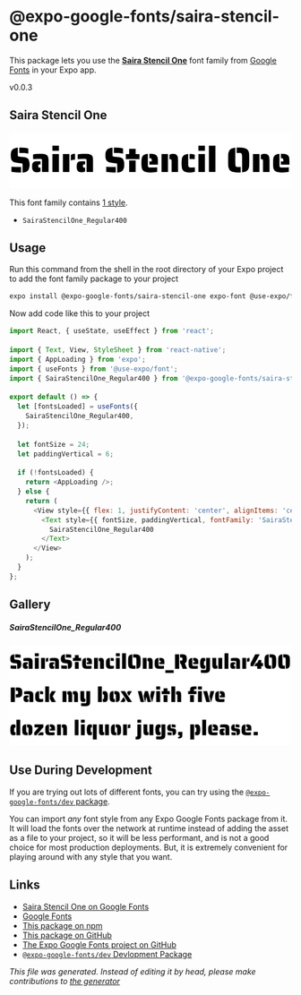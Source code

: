 # @expo-google-fonts/saira-stencil-one

This package lets you use the [**Saira Stencil One**](https://fonts.google.com/specimen/Saira+Stencil+One) font family from [Google Fonts](https://fonts.google.com/) in your Expo app.

v0.0.3

## Saira Stencil One

![Saira Stencil One](./font-family.png)

This font family contains [1 style](#gallery).

- `SairaStencilOne_Regular400`

## Usage

Run this command from the shell in the root directory of your Expo project to add the font family package to your project
```sh
expo install @expo-google-fonts/saira-stencil-one expo-font @use-expo/font
```

Now add code like this to your project
```js
import React, { useState, useEffect } from 'react';

import { Text, View, StyleSheet } from 'react-native';
import { AppLoading } from 'expo';
import { useFonts } from '@use-expo/font';
import { SairaStencilOne_Regular400 } from '@expo-google-fonts/saira-stencil-one';

export default () => {
  let [fontsLoaded] = useFonts({
    SairaStencilOne_Regular400,
  });

  let fontSize = 24;
  let paddingVertical = 6;

  if (!fontsLoaded) {
    return <AppLoading />;
  } else {
    return (
      <View style={{ flex: 1, justifyContent: 'center', alignItems: 'center' }}>
        <Text style={{ fontSize, paddingVertical, fontFamily: 'SairaStencilOne_Regular400' }}>
          SairaStencilOne_Regular400
        </Text>
      </View>
    );
  }
};

```

## Gallery

##### SairaStencilOne_Regular400
![SairaStencilOne_Regular400](./8932ea7e84bb7b374ef9df790d899402addcdd8028ad4d444096d4ae658c1030.ttf.png)


## Use During Development

If you are trying out lots of different fonts, you can try using the [`@expo-google-fonts/dev` package](https://www.npmjs.com/package/@expo-google-fonts/dev).

You can import *any* font style from any Expo Google Fonts package from it. It will load the fonts
over the network at runtime instead of adding the asset as a file to your project, so it will be 
less performant, and is not a good choice for most production deployments. But, it is extremely convenient
for playing around with any style that you want.

## Links

- [Saira Stencil One on Google Fonts](https://fonts.google.com/specimen/Saira+Stencil+One)
- [Google Fonts](https://fonts.google.com/)
- [This package on npm](https://www.npmjs.com/package/@expo-google-fonts/saira-stencil-one)
- [This package on GitHub](https://github.com/expo/google-fonts/tree/master/font-packages/saira-stencil-one)
- [The Expo Google Fonts project on GitHub](https://github.com/expo/google-fonts)
- [`@expo-google-fonts/dev` Devlopment Package](https://github.com/expo/google-fonts/tree/master/font-packages/dev)


*This file was generated. Instead of editing it by head, please make contributions to [the generator](https://github.com/expo/google-fonts/tree/master/packages/generator)*
